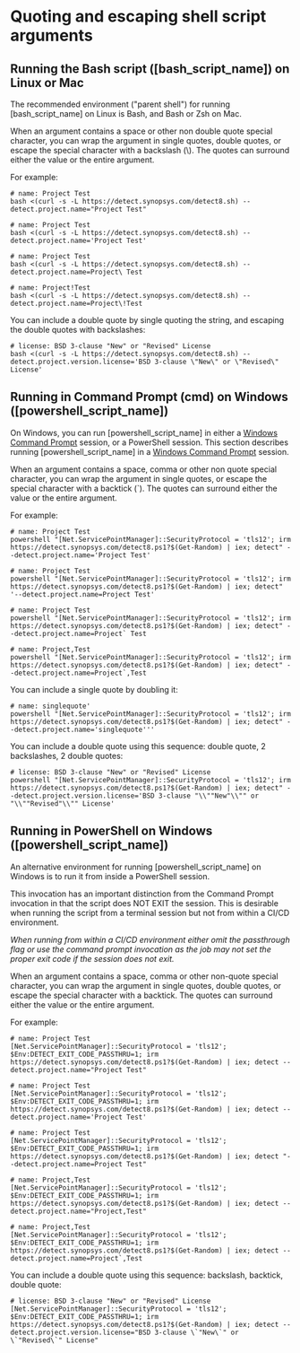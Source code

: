 # Quoting and escaping shell script arguments

## Running the Bash script ([bash_script_name]) on Linux or Mac

The recommended environment ("parent shell") for running [bash_script_name] on Linux is Bash, and Bash or Zsh on Mac.

When an argument contains a space or other non double quote special character, you can wrap the argument in single quotes, double quotes, or escape the special character with a backslash (\\). The quotes can surround either the value or the entire argument. 

For example:
```
# name: Project Test
bash <(curl -s -L https://detect.synopsys.com/detect8.sh) --detect.project.name="Project Test"

# name: Project Test
bash <(curl -s -L https://detect.synopsys.com/detect8.sh) --detect.project.name='Project Test'

# name: Project Test
bash <(curl -s -L https://detect.synopsys.com/detect8.sh) --detect.project.name=Project\ Test

# name: Project!Test
bash <(curl -s -L https://detect.synopsys.com/detect8.sh) --detect.project.name=Project\!Test
```

You can include a double quote by single quoting the string, and escaping the double quotes with backslashes:
```
# license: BSD 3-clause "New" or "Revised" License
bash <(curl -s -L https://detect.synopsys.com/detect8.sh) --detect.project.version.license='BSD 3-clause \"New\" or \"Revised\" License' 
```

## Running in Command Prompt (cmd) on Windows ([powershell_script_name])

On Windows, you can run [powershell_script_name] in either a [Windows Command Prompt](https://en.wikipedia.org/wiki/Cmd.exe)
session, or a PowerShell session.
This section describes running
[powershell_script_name] in a [Windows Command Prompt](https://en.wikipedia.org/wiki/Cmd.exe)
session.

When an argument contains a space, comma or other non quote special character, you can wrap the argument in single quotes, or escape the special character with a backtick (`). The quotes can surround either the value or the entire argument. 

For example:
```
# name: Project Test
powershell "[Net.ServicePointManager]::SecurityProtocol = 'tls12'; irm https://detect.synopsys.com/detect8.ps1?$(Get-Random) | iex; detect" --detect.project.name='Project Test'

# name: Project Test
powershell "[Net.ServicePointManager]::SecurityProtocol = 'tls12'; irm https://detect.synopsys.com/detect8.ps1?$(Get-Random) | iex; detect" '--detect.project.name=Project Test'

# name: Project Test
powershell "[Net.ServicePointManager]::SecurityProtocol = 'tls12'; irm https://detect.synopsys.com/detect8.ps1?$(Get-Random) | iex; detect" --detect.project.name=Project` Test

# name: Project,Test
powershell "[Net.ServicePointManager]::SecurityProtocol = 'tls12'; irm https://detect.synopsys.com/detect8.ps1?$(Get-Random) | iex; detect" --detect.project.name=Project`,Test
```

You can include a single quote by doubling it:
```
# name: singlequote'
powershell "[Net.ServicePointManager]::SecurityProtocol = 'tls12'; irm https://detect.synopsys.com/detect8.ps1?$(Get-Random) | iex; detect" --detect.project.name='singlequote'''
```

You can include a double quote using this sequence: double quote, 2 backslashes, 2 double quotes:
```
# license: BSD 3-clause "New" or "Revised" License
powershell "[Net.ServicePointManager]::SecurityProtocol = 'tls12'; irm https://detect.synopsys.com/detect8.ps1?$(Get-Random) | iex; detect" --detect.project.version.license='BSD 3-clause "\\""New"\\"" or "\\""Revised"\\"" License'
```

## Running in PowerShell on Windows ([powershell_script_name])

An alternative environment for running [powershell_script_name] on Windows is to run it from inside a PowerShell session.

This invocation has an important distinction from the Command Prompt invocation in that the script does NOT EXIT the session. This is desirable when running the script from a terminal session but not from within a CI/CD environment.

_When running from within a CI/CD environment either omit the passthrough flag or use the command prompt invocation as the job may not set the proper exit code if the session does not exit._

When an argument contains a space, comma or other non-quote special character, you can wrap the argument in single quotes, double quotes, or escape the special character with a backtick. The quotes can surround either the value or the entire argument. 

For example:
```
# name: Project Test
[Net.ServicePointManager]::SecurityProtocol = 'tls12'; $Env:DETECT_EXIT_CODE_PASSTHRU=1; irm https://detect.synopsys.com/detect8.ps1?$(Get-Random) | iex; detect --detect.project.name="Project Test"

# name: Project Test
[Net.ServicePointManager]::SecurityProtocol = 'tls12'; $Env:DETECT_EXIT_CODE_PASSTHRU=1; irm https://detect.synopsys.com/detect8.ps1?$(Get-Random) | iex; detect --detect.project.name='Project Test'

# name: Project Test
[Net.ServicePointManager]::SecurityProtocol = 'tls12'; $Env:DETECT_EXIT_CODE_PASSTHRU=1; irm https://detect.synopsys.com/detect8.ps1?$(Get-Random) | iex; detect "--detect.project.name=Project Test"

# name: Project,Test
[Net.ServicePointManager]::SecurityProtocol = 'tls12'; $Env:DETECT_EXIT_CODE_PASSTHRU=1; irm https://detect.synopsys.com/detect8.ps1?$(Get-Random) | iex; detect --detect.project.name="Project,Test"

# name: Project,Test
[Net.ServicePointManager]::SecurityProtocol = 'tls12'; $Env:DETECT_EXIT_CODE_PASSTHRU=1; irm https://detect.synopsys.com/detect8.ps1?$(Get-Random) | iex; detect --detect.project.name=Project`,Test
```

You can include a double quote using this sequence: backslash, backtick, double quote:
```
# license: BSD 3-clause "New" or "Revised" License
[Net.ServicePointManager]::SecurityProtocol = 'tls12'; $Env:DETECT_EXIT_CODE_PASSTHRU=1; irm https://detect.synopsys.com/detect8.ps1?$(Get-Random) | iex; detect --detect.project.version.license="BSD 3-clause \`"New\`" or \`"Revised\`" License"
```

